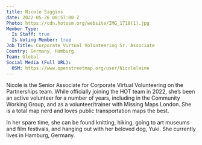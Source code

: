 ```yaml
---
title: Nicole Siggins
date: 2022-05-26 08:57:00 Z
Photo: https://cdn.hotosm.org/website/IMG_1718(1).jpg
Member Type:
  Is Staff: true
  Is Voting Member: true
Job Title: Corporate Virtual Volunteering Sr. Associate
Country: Germany, Hamburg
Team: Global
Social Media (Full URL):
  OSM: https://www.openstreetmap.org/user/Nicolelaine
---
```


Nicole is the Senior Associate for Corporate Virtual Volunteering on the Partnerships team. While officially joining the HOT team in 2022, she’s been an active volunteer for a number of years, including in the Community Working Group, and as a volunteer/trainer with Missing Maps London. She is a total map nerd and loves public transportation maps the best.

In her spare time, she can be found knitting, hiking, going to art museums and film festivals, and hanging out with her beloved dog, Yuki. She currently lives in Hamburg, Germany.